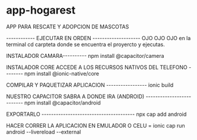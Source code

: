 # app-hogarest
APP PARA RESCATE Y ADOPCION DE MASCOTAS

------------ EJECUTAR EN ORDEN --------------------
OJO OJO OJO en la terminal cd  carpteta donde se encuentra el proyercto y ejecutas.



INSTALADOR CAMARA----------      npm install @capacitor/camera

INSTALADOR CORE ACCEDE A LOS RECURSOS NATIVOS DEL TELEFONO --------  npm install @ionic-native/core

COMPILAR Y PAQUETIZAR APLICACION ----------------- ionic build

NUESTRO CAPACITOR SABRA A DONDE IRA (ANDROID) --------------------------  npm install @capacitor/android

EXPORTARLO ---------------------------------------  npx cap add android



HACER CORRER LA APLICACION EN EMULADOR O CELU = ionic cap run android --livereload --external











